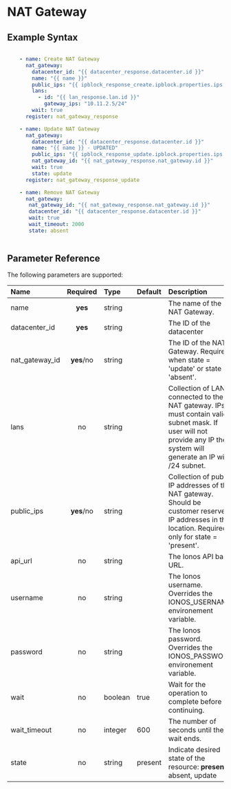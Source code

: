 # NAT Gateway

## Example Syntax

```yaml

    - name: Create NAT Gateway
      nat_gateway:
        datacenter_id: "{{ datacenter_response.datacenter.id }}"
        name: "{{ name }}"
        public_ips: "{{ ipblock_response_create.ipblock.properties.ips }}"
        lans:
          - id: "{{ lan_response.lan.id }}"
            gateway_ips: "10.11.2.5/24"
        wait: true
      register: nat_gateway_response

    - name: Update NAT Gateway
      nat_gateway:
        datacenter_id: "{{ datacenter_response.datacenter.id }}"
        name: "{{ name }} - UPDATED"
        public_ips: "{{ ipblock_response_update.ipblock.properties.ips }}"
        nat_gateway_id: "{{ nat_gateway_response.nat_gateway.id }}"
        wait: true
        state: update
      register: nat_gateway_response_update

    - name: Remove NAT Gateway
      nat_gateway:
       nat_gateway_id: "{{ nat_gateway_response.nat_gateway.id }}"
       datacenter_id: "{{ datacenter_response.datacenter.id }}"
       wait: true
       wait_timeout: 2000
       state: absent
    
```

## Parameter Reference

The following parameters are supported:

| Name | Required | Type | Default | Description |
| :--- | :---: | :--- | :--- | :--- |
| name | **yes** | string |  | The name of the NAT Gateway. |
| datacenter_id | **yes** | string | | The ID of the datacenter |
| nat_gateway_id | **yes**/no | string |  | The ID of the NAT Gateway. Required when state = 'update' or state = 'absent'. |
| lans | no | string |  | Collection of LANs connected to the NAT gateway. IPs must contain valid subnet mask. If user will not provide any IP then system will generate an IP with /24 subnet. |
| public_ips | **yes**/no | string |  | Collection of public IP addresses of the NAT gateway. Should be customer reserved IP addresses in that location. Required only for state = 'present'. |
| api\_url | no | string |  | The Ionos API base URL. |
| username | no | string |  | The Ionos username. Overrides the IONOS\_USERNAME environement variable. |
| password | no | string |  | The Ionos password. Overrides the IONOS\_PASSWORD environement variable. |
| wait | no | boolean | true | Wait for the operation to complete before continuing. |
| wait\_timeout | no | integer | 600 | The number of seconds until the wait ends. |
| state | no | string | present | Indicate desired state of the resource: **present**, absent, update |


